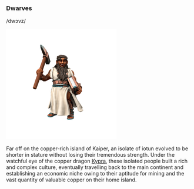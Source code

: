 ### Dwarves 
/dwɔvz/

![](../../_assets/species/dwarf.png)

Far off on the copper-rich island of Kaiper, an isolate of iotun evolved to be shorter in stature without losing their tremendous strength. Under the watchful eye of the copper dragon [Kypra](people#kypra), these isolated people built a rich and complex culture, eventually travelling back to the main continent and establishing an economic niche owing to their aptitude for mining and the vast quantity of valuable copper on their home island.